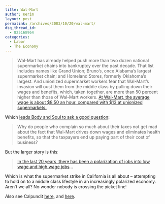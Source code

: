 ```yaml
---
title: Wal-Mart
author: Kerim
layout: post
permalink: /archives/2003/10/20/wal-mart/
dsq_thread_id:
  - 825168964
categories:
  - Labor
  - The Economy
---
```


>   Wal-Mart has already helped push more than two dozen national supermarket chains into bankruptcy over the past decade. That list includes names like Grand Union; Bruno&#8217;s, once Alabama&#8217;s largest supermarket chain; and Homeland Stores, formerly Oklahoma&#8217;s largest. And unionized supermarket workers fear that Wal-Mart&#8217;s invasion will oust them from the middle class by pulling down their wages and benefits, which, taken together, are more than 50 percent higher than those of Wal-Mart workers. <a href="http://www.nytimes.com/2003/10/19/weekinreview/19GREE.html?ex=1067140800&#38;en=abefc0751d34d703&#38;ei=5062&#38;partner=GOOGLE" onclick="_gaq.push(['_trackEvent', 'outbound-article', 'http://www.nytimes.com/2003/10/19/weekinreview/19GREE.html?ex=1067140800&en=abefc0751d34d703&ei=5062&partner=GOOGLE', 'At Wal-Mart, the average wage is about $8.50 an hour, compared with $13 at unionized supermarkets.']);" >At Wal-Mart, the average wage is about $8.50 an hour, compared with $13 at unionized supermarkets.</a>


Which <a href="http://bodyandsoul.typepad.com/blog/2003/10/strike.html" onclick="_gaq.push(['_trackEvent', 'outbound-article', 'http://bodyandsoul.typepad.com/blog/2003/10/strike.html', 'leads Body and Soul to ask a good question']);" >leads Body and Soul to ask a good question</a>:


>   Why do people who complain so much about their taxes not get mad about the fact that Wal-Mart drives down wages and eliminates health benefits, so that the taxpayers end up paying part of their cost of business?


But the larger story is this:


>   <a href="http://www.signonsandiego.com/news/business/20031019-9999_1b19economy.html" onclick="_gaq.push(['_trackEvent', 'outbound-article', 'http://www.signonsandiego.com/news/business/20031019-9999_1b19economy.html', 'In the last 20 years, there has been a polarization of jobs into low wage and high wage jobs']);" >In the last 20 years, there has been a polarization of jobs into low wage and high wage jobs</a>&#8230;


Which is what the supermarket strike in California is all about &#8211; attempting to hold on to a middle class lifestyle in an increasingly polarized economy. Aren&#8217;t we all? No wonder nobody is crossing the picket line!

Also see Calpundit <a href="http://www.calpundit.com/archives/002457.html" onclick="_gaq.push(['_trackEvent', 'outbound-article', 'http://www.calpundit.com/archives/002457.html', 'here']);" >here</a>, and <a href="http://www.calpundit.com/archives/002461.html" onclick="_gaq.push(['_trackEvent', 'outbound-article', 'http://www.calpundit.com/archives/002461.html', 'here']);" >here</a>.

